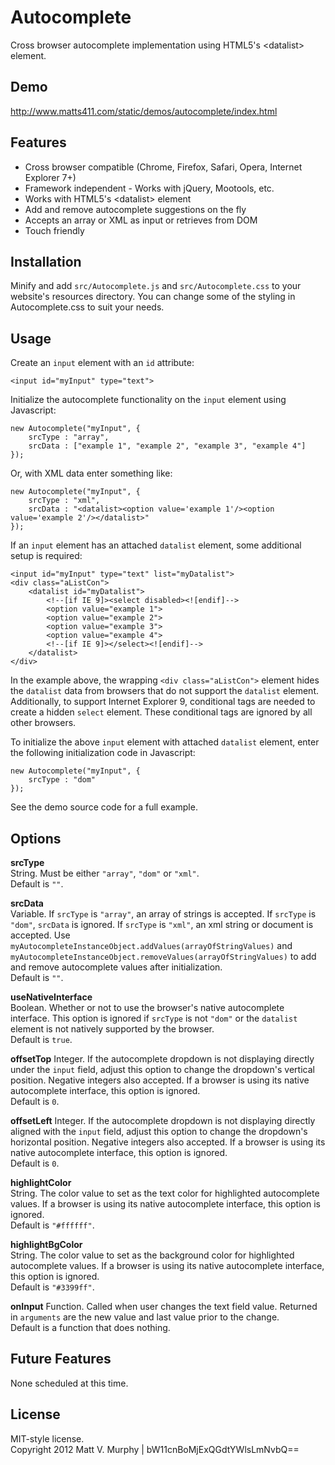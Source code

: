 Autocomplete
============

Cross browser autocomplete implementation using HTML5's &lt;datalist&gt; element.

Demo
----

http://www.matts411.com/static/demos/autocomplete/index.html

Features
--------

* Cross browser compatible (Chrome, Firefox, Safari, Opera, Internet Explorer 7+)
* Framework independent - Works with jQuery, Mootools, etc.
* Works with HTML5's &lt;datalist&gt; element
* Add and remove autocomplete suggestions on the fly
* Accepts an array or XML as input or retrieves from DOM
* Touch friendly

Installation
------------

Minify and add `src/Autocomplete.js` and `src/Autocomplete.css` to your website's 
resources directory. You can change some of the styling in Autocomplete.css to suit 
your needs.

Usage
-----

Create an `input` element with an `id` attribute:

    <input id="myInput" type="text">

Initialize the autocomplete functionality on the `input` element using Javascript:

    new Autocomplete("myInput", {
        srcType : "array", 
        srcData : ["example 1", "example 2", "example 3", "example 4"]
    });

Or, with XML data enter something like:

    new Autocomplete("myInput", {
        srcType : "xml", 
        srcData : "<datalist><option value='example 1'/><option value='example 2'/></datalist>"
    });

If an `input` element has an attached `datalist` element, some additional setup is 
required:

    <input id="myInput" type="text" list="myDatalist">
    <div class="aListCon">
        <datalist id="myDatalist">
            <!--[if IE 9]><select disabled><![endif]-->
            <option value="example 1">
            <option value="example 2">
            <option value="example 3">
            <option value="example 4">
            <!--[if IE 9]></select><![endif]-->
        </datalist>
    </div>

In the example above, the wrapping `<div class="aListCon">` element hides the `datalist` 
data from browsers that do not support the `datalist` element. Additionally, to support 
Internet Explorer 9, conditional tags are needed to create a hidden `select` element. 
These conditional tags are ignored by all other browsers.

To initialize the above `input` element with attached `datalist` element, enter the 
following initialization code in Javascript:

    new Autocomplete("myInput", {
        srcType : "dom"
    });

See the demo source code for a full example.

Options
-------

**srcType**  
String. Must be either `"array"`, `"dom"` or `"xml"`.  
Default is `""`.

**srcData**  
Variable. If `srcType` is `"array"`, an array of strings is accepted. If `srcType` is `"dom"`, `srcData` 
is ignored. If `srcType` is `"xml"`, an xml string or document is accepted. Use 
`myAutocompleteInstanceObject.addValues(arrayOfStringValues)` and 
`myAutocompleteInstanceObject.removeValues(arrayOfStringValues)` to add and remove autocomplete values 
after initialization.  
Default is `""`.

**useNativeInterface**  
Boolean. Whether or not to use the browser's native autocomplete interface. This option is ignored if 
`srcType` is not `"dom"` or the `datalist` element is not natively supported by the browser.  
Default is `true`.

**offsetTop**
Integer. If the autocomplete dropdown is not displaying directly under the `input` field, adjust this 
option to change the dropdown's vertical position. Negative integers also accepted. If a browser is using 
its native autocomplete interface, this option is ignored.  
Default is `0`.

**offsetLeft**
Integer. If the autocomplete dropdown is not displaying directly aligned with the `input` field, adjust 
this option to change the dropdown's horizontal position. Negative integers also accepted. If a browser is 
using its native autocomplete interface, this option is ignored.  
Default is `0`.

**highlightColor**  
String. The color value to set as the text color for highlighted autocomplete values. If a browser is using 
its native autocomplete interface, this option is ignored.  
Default is `"#ffffff"`.

**highlightBgColor**  
String. The color value to set as the background color for highlighted autocomplete values. If a browser is 
using its native autocomplete interface, this option is ignored.  
Default is `"#3399ff"`.

**onInput**
Function. Called when user changes the text field value. Returned in `arguments` are the new value and last 
value prior to the change.  
Default is a function that does nothing.

Future Features
---------------

None scheduled at this time.

License
-------

MIT-style license.  
Copyright 2012 Matt V. Murphy | bW11cnBoMjExQGdtYWlsLmNvbQ==
